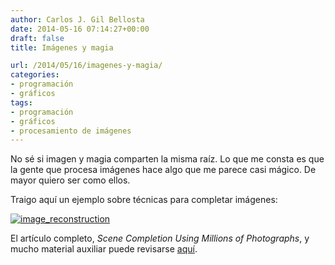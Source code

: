 ```yaml
---
author: Carlos J. Gil Bellosta
date: 2014-05-16 07:14:27+00:00
draft: false
title: Imágenes y magia

url: /2014/05/16/imagenes-y-magia/
categories:
- programación
- gráficos
tags:
- programación
- gráficos
- procesamiento de imágenes
---
```


No sé si imagen y magia comparten la misma raíz. Lo que me consta es que la gente que procesa imágenes hace algo que me parece casi mágico. De mayor quiero ser como ellos.

Traigo aquí un ejemplo sobre técnicas para completar imágenes:

[![image_reconstruction](/wp-uploads/2014/05/image_reconstruction.png#center)
](/wp-uploads/2014/05/image_reconstruction.png#center)

El artículo completo, _Scene Completion Using Millions of Photographs_, y mucho material auxiliar puede revisarse [aquí](http://graphics.cs.cmu.edu/projects/scene-completion/).
